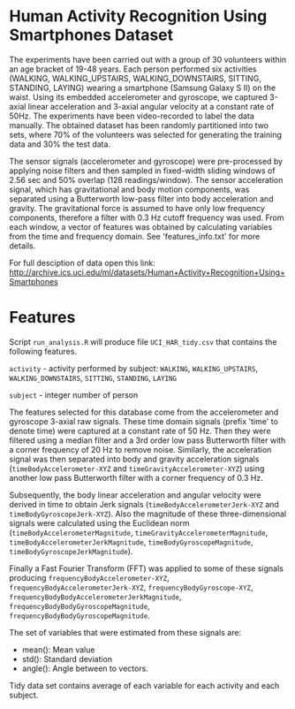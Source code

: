 # Human Activity Recognition Using Smartphones Dataset

The experiments have been carried out with a group of 30 volunteers within an age bracket of 19-48 years. Each person performed six activities (WALKING, WALKING_UPSTAIRS, WALKING_DOWNSTAIRS, SITTING, STANDING, LAYING) wearing a smartphone (Samsung Galaxy S II) on the waist. Using its embedded accelerometer and gyroscope, we captured 3-axial linear acceleration and 3-axial angular velocity at a constant rate of 50Hz. The experiments have been video-recorded to label the data manually. The obtained dataset has been randomly partitioned into two sets, where 70% of the volunteers was selected for generating the training data and 30% the test data. 

The sensor signals (accelerometer and gyroscope) were pre-processed by applying noise filters and then sampled in fixed-width sliding windows of 2.56 sec and 50% overlap (128 readings/window). The sensor acceleration signal, which has gravitational and body motion components, was separated using a Butterworth low-pass filter into body acceleration and gravity. The gravitational force is assumed to have only low frequency components, therefore a filter with 0.3 Hz cutoff frequency was used. From each window, a vector of features was obtained by calculating variables from the time and frequency domain. See 'features_info.txt' for more details. 

For full desciption of data open this link:
http://archive.ics.uci.edu/ml/datasets/Human+Activity+Recognition+Using+Smartphones

# Features

Script `run_analysis.R` will produce file `UCI_HAR_tidy.csv` that contains the following features.

`activity` - activity performed by subject: `WALKING`, `WALKING_UPSTAIRS`, `WALKING_DOWNSTAIRS`, `SITTING`, `STANDING`, `LAYING`

`subject` - integer number of person

The features selected for this database come from the accelerometer and gyroscope 3-axial raw signals. These time domain signals (prefix 'time' to denote time) were captured at a constant rate of 50 Hz. Then they were filtered using a median filter and a 3rd order low pass Butterworth filter with a corner frequency of 20 Hz to remove noise. Similarly, the acceleration signal was then separated into body and gravity acceleration signals (`timeBodyAccelerometer-XYZ` and `timeGravityAccelerometer-XYZ`) using another low pass Butterworth filter with a corner frequency of 0.3 Hz. 

Subsequently, the body linear acceleration and angular velocity were derived in time to obtain Jerk signals (`timeBodyAccelerometerJerk-XYZ` and `timeBodyGyroscopeJerk-XYZ`). Also the magnitude of these three-dimensional signals were calculated using the Euclidean norm (`timeBodyAccelerometerMagnitude`, `timeGravityAccelerometerMagnitude`, `timeBodyAccelerometerJerkMagnitude`, `timeBodyGyroscopeMagnitude`, `timeBodyGyroscopeJerkMagnitude`). 

Finally a Fast Fourier Transform (FFT) was applied to some of these signals producing `frequencyBodyAccelerometer-XYZ`, `frequencyBodyAccelerometerJerk-XYZ`, `frequencyBodyGyroscope-XYZ`, `frequencyBodyBodyAccelerometerJerkMagnitude`, `frequencyBodyBodyGyroscopeMagnitude`, `frequencyBodyBodyGyroscopeMagnitude`.

The set of variables that were estimated from these signals are: 
* mean(): Mean value
* std(): Standard deviation
* angle(): Angle between to vectors.

Tidy data set contains average of each variable for each activity and each subject.